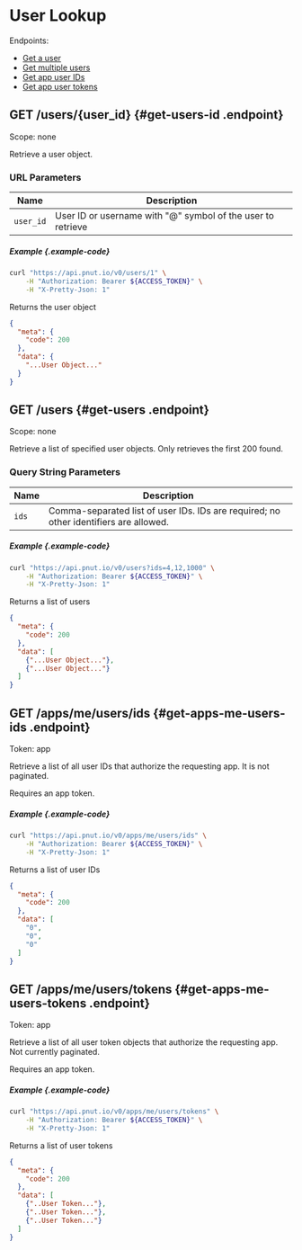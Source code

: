 # User Lookup

Endpoints:

* [Get a user](#get-users-id)
* [Get multiple users](#get-users)
* [Get app user IDs](#get-apps-me-users-ids)
* [Get app user tokens](#get-apps-me-users-tokens)


## <span class="method method-get">GET</span> /users/<span class="call-param">{user_id}</span> {#get-users-id .endpoint}

Scope: <span class="endpoint-meta">none</span>

Retrieve a user object.

### URL Parameters

Name|Description
-|-
`user_id`|User ID or username with "@" symbol of the user to retrieve

##### Example {.example-code}

```bash
curl "https://api.pnut.io/v0/users/1" \
    -H "Authorization: Bearer ${ACCESS_TOKEN}" \
    -H "X-Pretty-Json: 1"
```

Returns the user object

```json
{
  "meta": {
    "code": 200
  },
  "data": {
    "...User Object..."
  }
}
```


## <span class="method method-get">GET</span> /users {#get-users .endpoint}

Scope: <span class="endpoint-meta">none</span>

Retrieve a list of specified user objects. Only retrieves the first 200 found.

### Query String Parameters

Name|Description
-|-
`ids`|Comma-separated list of user IDs. IDs are required; no other identifiers are allowed.

##### Example {.example-code}

```bash
curl "https://api.pnut.io/v0/users?ids=4,12,1000" \
    -H "Authorization: Bearer ${ACCESS_TOKEN}" \
    -H "X-Pretty-Json: 1"
```

Returns a list of users

```json
{
  "meta": {
    "code": 200
  },
  "data": [
    {"...User Object..."},
    {"...User Object..."}
  ]
}
```


## <span class="method method-get">GET</span> /apps/me/users/ids {#get-apps-me-users-ids .endpoint}

Token: <span class="endpoint-meta">app</span>

Retrieve a list of all user IDs that authorize the requesting app. It is not paginated.

Requires an app token.

##### Example {.example-code}

```bash
curl "https://api.pnut.io/v0/apps/me/users/ids" \
    -H "Authorization: Bearer ${ACCESS_TOKEN}" \
    -H "X-Pretty-Json: 1"
```

Returns a list of user IDs

```json
{
  "meta": {
    "code": 200
  },
  "data": [
    "0",
    "0",
    "0"
  ]
}
```


## <span class="method method-get">GET</span> /apps/me/users/tokens {#get-apps-me-users-tokens .endpoint}

Token: <span class="endpoint-meta">app</span>

Retrieve a list of all user token objects that authorize the requesting app. Not currently paginated.

Requires an app token.

##### Example {.example-code}

```bash
curl "https://api.pnut.io/v0/apps/me/users/tokens" \
    -H "Authorization: Bearer ${ACCESS_TOKEN}" \
    -H "X-Pretty-Json: 1"
```

Returns a list of user tokens

```json
{
  "meta": {
    "code": 200
  },
  "data": [
    {"..User Token..."},
    {"..User Token..."},
    {"..User Token..."}
  ]
}
```